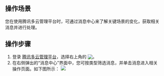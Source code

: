 ## 操作场景
您在使用腾讯多云管理平台时，可通过消息中心来了解关键场景的变化，获取相关消息并进行处理。

## 操作步骤
1. 登录 [腾讯多云管理平台](https://cmp.tencent.cn/overview)，选择右上角的 <img src="https://qcloudimg.tencent-cloud.cn/raw/d5337125793e6a632a015c784a52dc50.png" style="margin:-3px 0px">。
2. 在右侧弹出的“消息中心”界面中，您可按类型筛选消息，并单击消息进入相关操作页面。如下图所示：
![](https://qcloudimg.tencent-cloud.cn/raw/4882de454bd092314ca08cf086388b6a.png)

